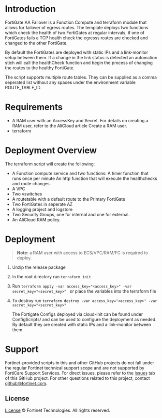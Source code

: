 # Introduction

FortiGate AA Failover is a Function Compute and terraform module that allows for failover of egress routes.
The template deploys two functions which check the health of two FortiGates at regular intervals, if one of FortiGates fails a TCP health check the egresss routes are checked and changed to the other FortiGate.

By default the FortiGates are deployed with static IPs and a link-monitor setup between them. If a change in the link status is detected an automation stich will call the healthCheck function and begin the process of changing the routes to the healthy FortiGate.

The script supports multiple route tables. They can be supplied as a comma seperated list without any spaces under the environment variable ROUTE_TABLE_ID.


# Requirements
- A RAM user with an AccessKey and Secret. For details on creating a RAM user, refer to the AliCloud article Create a RAM user.
- terraform

# Deployment Overview
The terraform script will create the following:
- A Function compute service and two functions:
    A timer function that runs once per minute
    An http function that will execute the healthchecks and route changes.
- A VPC
- Two vswitches
- A routetable with a default route to the Primary FortiGate
- Two FortiGates in seperate AZ
- A logging project and logstore
- Two Security Groups, one for internal and one for external.
- An AliCloud RAM policy.


# Deployment
> **Note:**  a RAM user with access to ECS/VPC/RAM/FC is required to deploy.

1. Unzip the release package
2. In the root directory run `terraform init`
3. Run `terraform apply -var access_key="<access_key>" -var secret_key="<secret_key>" ` or place the variables into the terraform file
4. To destroy run `terraform destroy -var access_key="<access_key>" -var secret_key="<secret_key>" `

    The Fortigate Configs deployed via cloud-init can be found under ConfigScripts/ and can be used to configure the deployment as needed.
    By default they are created with static IPs and a link-monitor between them.

# Support

Fortinet-provided scripts in this and other GitHub projects do not fall under the regular Fortinet technical support scope and are not supported by FortiCare Support Services.
For direct issues, please refer to the [Issues](https://github.com/fortinet/load-balancer-rule-sync/issues) tab of this GitHub project.
For other questions related to this project, contact [github@fortinet.com](mailto:github@fortinet.com).

## License

[License](./LICENSE) © Fortinet Technologies. All rights reserved.

